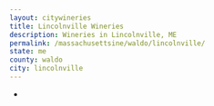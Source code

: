 ```yaml
---
layout: citywineries
title: Lincolnville Wineries
description: Wineries in Lincolnville, ME
permalink: /massachusettsine/waldo/lincolnville/
state: me
county: waldo
city: lincolnville
---
```

-

